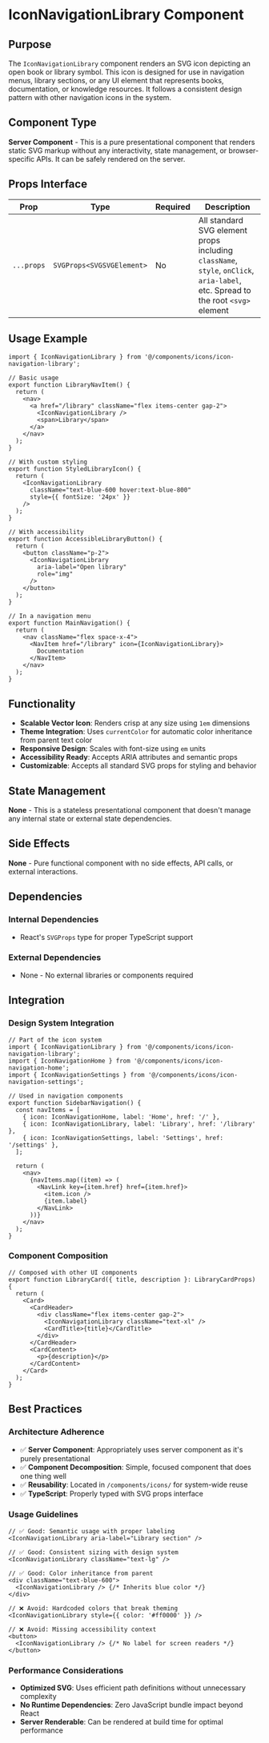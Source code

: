 # IconNavigationLibrary Component

## Purpose
The `IconNavigationLibrary` component renders an SVG icon depicting an open book or library symbol. This icon is designed for use in navigation menus, library sections, or any UI element that represents books, documentation, or knowledge resources. It follows a consistent design pattern with other navigation icons in the system.

## Component Type
**Server Component** - This is a pure presentational component that renders static SVG markup without any interactivity, state management, or browser-specific APIs. It can be safely rendered on the server.

## Props Interface

| Prop | Type | Required | Description |
|------|------|----------|-------------|
| `...props` | `SVGProps<SVGSVGElement>` | No | All standard SVG element props including `className`, `style`, `onClick`, `aria-label`, etc. Spread to the root `<svg>` element |

## Usage Example

```tsx
import { IconNavigationLibrary } from '@/components/icons/icon-navigation-library';

// Basic usage
export function LibraryNavItem() {
  return (
    <nav>
      <a href="/library" className="flex items-center gap-2">
        <IconNavigationLibrary />
        <span>Library</span>
      </a>
    </nav>
  );
}

// With custom styling
export function StyledLibraryIcon() {
  return (
    <IconNavigationLibrary 
      className="text-blue-600 hover:text-blue-800"
      style={{ fontSize: '24px' }}
    />
  );
}

// With accessibility
export function AccessibleLibraryButton() {
  return (
    <button className="p-2">
      <IconNavigationLibrary 
        aria-label="Open library"
        role="img"
      />
    </button>
  );
}

// In a navigation menu
export function MainNavigation() {
  return (
    <nav className="flex space-x-4">
      <NavItem href="/library" icon={IconNavigationLibrary}>
        Documentation
      </NavItem>
    </nav>
  );
}
```

## Functionality
- **Scalable Vector Icon**: Renders crisp at any size using `1em` dimensions
- **Theme Integration**: Uses `currentColor` for automatic color inheritance from parent text color
- **Responsive Design**: Scales with font-size using `em` units
- **Accessibility Ready**: Accepts ARIA attributes and semantic props
- **Customizable**: Accepts all standard SVG props for styling and behavior

## State Management
**None** - This is a stateless presentational component that doesn't manage any internal state or external state dependencies.

## Side Effects
**None** - Pure functional component with no side effects, API calls, or external interactions.

## Dependencies

### Internal Dependencies
- React's `SVGProps` type for proper TypeScript support

### External Dependencies
- None - No external libraries or components required

## Integration

### Design System Integration
```tsx
// Part of the icon system
import { IconNavigationLibrary } from '@/components/icons/icon-navigation-library';
import { IconNavigationHome } from '@/components/icons/icon-navigation-home';
import { IconNavigationSettings } from '@/components/icons/icon-navigation-settings';

// Used in navigation components
export function SidebarNavigation() {
  const navItems = [
    { icon: IconNavigationHome, label: 'Home', href: '/' },
    { icon: IconNavigationLibrary, label: 'Library', href: '/library' },
    { icon: IconNavigationSettings, label: 'Settings', href: '/settings' },
  ];

  return (
    <nav>
      {navItems.map((item) => (
        <NavLink key={item.href} href={item.href}>
          <item.icon />
          {item.label}
        </NavLink>
      ))}
    </nav>
  );
}
```

### Component Composition
```tsx
// Composed with other UI components
export function LibraryCard({ title, description }: LibraryCardProps) {
  return (
    <Card>
      <CardHeader>
        <div className="flex items-center gap-2">
          <IconNavigationLibrary className="text-xl" />
          <CardTitle>{title}</CardTitle>
        </div>
      </CardHeader>
      <CardContent>
        <p>{description}</p>
      </CardContent>
    </Card>
  );
}
```

## Best Practices

### Architecture Adherence
- ✅ **Server Component**: Appropriately uses server component as it's purely presentational
- ✅ **Component Decomposition**: Simple, focused component that does one thing well
- ✅ **Reusability**: Located in `/components/icons/` for system-wide reuse
- ✅ **TypeScript**: Properly typed with SVG props interface

### Usage Guidelines
```tsx
// ✅ Good: Semantic usage with proper labeling
<IconNavigationLibrary aria-label="Library section" />

// ✅ Good: Consistent sizing with design system
<IconNavigationLibrary className="text-lg" />

// ✅ Good: Color inheritance from parent
<div className="text-blue-600">
  <IconNavigationLibrary /> {/* Inherits blue color */}
</div>

// ❌ Avoid: Hardcoded colors that break theming
<IconNavigationLibrary style={{ color: '#ff0000' }} />

// ❌ Avoid: Missing accessibility context
<button>
  <IconNavigationLibrary /> {/* No label for screen readers */}
</button>
```

### Performance Considerations
- **Optimized SVG**: Uses efficient path definitions without unnecessary complexity
- **No Runtime Dependencies**: Zero JavaScript bundle impact beyond React
- **Server Renderable**: Can be rendered at build time for optimal performance